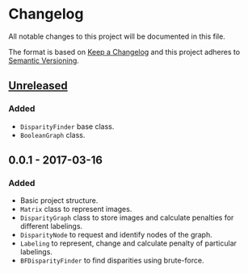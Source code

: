 # Changelog

All notable changes to this project will be documented in this file.

The format is based on [Keep a Changelog]
and this project adheres to [Semantic Versioning].

## [Unreleased]

### Added

- `DisparityFinder` base class.
- `BooleanGraph` class.

## 0.0.1 - 2017-03-16

### Added

- Basic project structure.
- `Matrix` class to represent images.
- `DisparityGraph` class to store images
  and calculate penalties for different labelings.
- `DisparityNode` to request and identify nodes of the graph.
- `Labeling` to represent, change and calculate penalty
  of particular labelings.
- `BFDisparityFinder` to find disparities using brute-force.

[Unreleased]: https://github.com/char-lie/stereo-vision/compare/v0.0.1...HEAD

[Keep a Changelog]: http://keepachangelog.com/en/1.0.0/
[Semantic Versioning]: http://semver.org/spec/v2.0.0.html

